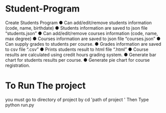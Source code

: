 # Student-Program
Create Students Program
● Can add/edit/remove students information (code, name, birthdate)
● Students information are saved to json file “students.json”
● Can add/edit/remove courses information (code, name, max degree)
● Courses information are saved to json file “courses.json”
● Can supply grades to students per course.
● Grades information are saved to csv file “<course-code>.csv”
● Prints students result to html file “<student-code>.html”
● Course results are calculated using credit hours grading system.
● Generate bar chart for students results per course.
● Generate pie chart for course registration.
# To Run The project 
you must go to directory of project 
by cd 'path of project '
Then Type 
python run.py 
